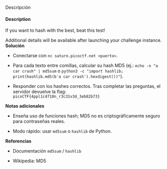 Descripción
#### Description

If you want to hash with the best, beat this test!

Additional details will be available after launching your challenge instance.
**Solución**

- Conectarse con `nc saturn.picoctf.net <puerto>`.
    
- Para cada texto entre comillas, calcular su hash MD5 (ej.: `echo -n "a car crash" | md5sum` o `python3 -c "import hashlib; print(hashlib.md5(b'a car crash').hexdigest())"`).
    
- Responder con los hashes correctos. Tras completar las preguntas, el servidor devuelve la flag:  
    `picoCTF{4ppl1c4710n_r3c31v3d_3eb82b73}`
    

**Notas adicionales**

- Enseña uso de funciones hash; MD5 no es criptográficamente seguro para contraseñas reales.
    
- Modo rápido: usar `md5sum` o `hashlib` de Python.
    

**Referencias**

- Documentación `md5sum` / `hashlib`
    
- Wikipedia: MD5